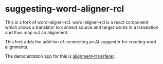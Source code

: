 
# suggesting-word-aligner-rcl

This is a fork of word-aligner-rcl.  word-aligner-rcl is a react component which allows a translator to connect source and target words in a translation and thus map out an alignment.  

This fork adds the addition of connecting an AI suggester for creating word alignments.

The demonstration app for this is [alignment-transferer](https://alignment-transferer.netlify.app/).  

